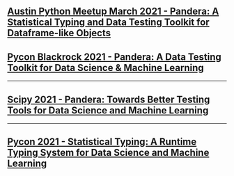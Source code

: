 <link rel="stylesheet" href="assets/css/custom.css">


## [Austin Python Meetup March 2021 - Pandera: A Statistical Typing and Data Testing Toolkit for Dataframe-like Objects](slides/20220309_austin_python_meetup.slides.html)

## [Pycon Blackrock 2021 - Pandera: A Data Testing Toolkit for Data Science & Machine Learning](slides/20211122_pycon_blackrock_data_testing.slides.html)

---

## [Scipy 2021 - Pandera: Towards Better Testing Tools for Data Science and Machine Learning](slides/20210716_scipy_data_testing.slides.html)

---

## [Pycon 2021 - Statistical Typing: A Runtime Typing System for Data Science and Machine Learning](slides/20210515_pycon_statistical_typing.slides.html)
